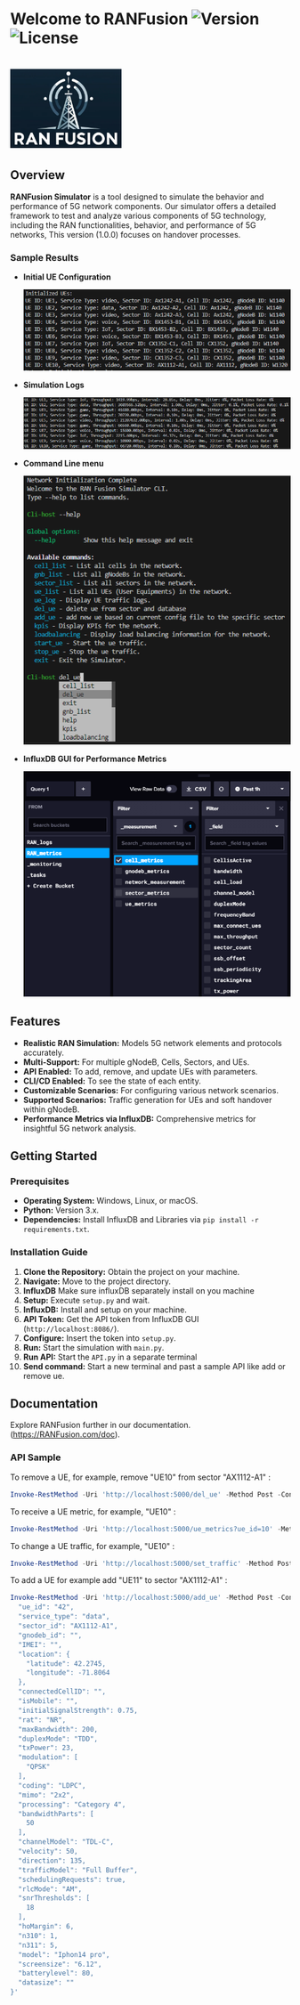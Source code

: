 # Welcome to RANFusion ![Version](https://img.shields.io/badge/version-1.0.0-blue.svg) ![License](https://img.shields.io/badge/license-MIT-green.svg)
# <img src="images/logo.png" width="200" alt="RAN Fusion Logo"> 


## Overview
  **RANFusion Simulator** is a tool designed to simulate the behavior and performance of 5G network components. Our simulator offers a detailed framework to test and analyze various components of 5G technology, including the RAN functionalities, behavior, and performance of 5G networks, This version (1.0.0) focuses on handover processes.

### Sample Results

- **Initial UE Configuration**

  ![Initial UE Configuration](images/init-ue.png)

- **Simulation Logs**

  ![Simulation Logs](images/log.png)

- **Command Line menu**

  ![Command Line](images/menu.png)

- **InfluxDB GUI for Performance Metrics**

  ![InfluxDB GUI](images/InfluxDB-GUI.png)

## Features

- **Realistic RAN Simulation:** Models 5G network elements and protocols accurately.
- **Multi-Support:** For multiple gNodeB, Cells, Sectors, and UEs.
- **API Enabled:** To add, remove, and update UEs with parameters.
- **CLI/CD Enabled:** To see the state of each entity.
- **Customizable Scenarios:** For configuring various network scenarios.
- **Supported Scenarios:** Traffic generation for UEs and soft handover within gNodeB.
- **Performance Metrics via InfluxDB:** Comprehensive metrics for insightful 5G network analysis.

## Getting Started

### Prerequisites

- **Operating System:** Windows, Linux, or macOS.
- **Python:** Version 3.x.
- **Dependencies:** Install InfluxDB and Libraries via `pip install -r requirements.txt`.

### Installation Guide

1. **Clone the Repository:** Obtain the project on your machine.
2. **Navigate:** Move to the project directory.
3. **InfluxDB**  Make sure influxDB separately install on you machine
4. **Setup:** Execute `setup.py` and wait.
5. **InfluxDB:** Install and setup on your machine.
6. **API Token:** Get the API token from InfluxDB GUI (`http://localhost:8086/`).
7. **Configure:** Insert the token into `setup.py`.
8. **Run:** Start the simulation with `main.py`.
9. **Run API:** Start the `API.py` in a separate terminal
10. **Send command:** Start a new terminal and past a sample API like add or remove ue.
 
## Documentation
Explore RANFusion further in our documentation.(https://RANFusion.com/doc).

### API Sample

To remove a UE, for example, remove "UE10" from sector "AX1112-A1" :
```powershell
Invoke-RestMethod -Uri 'http://localhost:5000/del_ue' -Method Post -ContentType 'application/json' -Body '{"ue_id": "10"}'
```

To receive a UE metric, for example, "UE10" :
```powershell
Invoke-RestMethod -Uri 'http://localhost:5000/ue_metrics?ue_id=10' -Method Get
```
To change a UE traffic, for example, "UE10" :
```powershell
Invoke-RestMethod -Uri 'http://localhost:5000/set_traffic' -Method Post -ContentType 'application/json' -Body '{"ue_id": "5", "traffic_params": {"throughput": 30}}'
```

To add a UE for example add "UE11" to sector "AX1112-A1" :
```powershell
Invoke-RestMethod -Uri 'http://localhost:5000/add_ue' -Method Post -ContentType 'application/json' -Body '{
  "ue_id": "42",
  "service_type": "data",
  "sector_id": "AX1112-A1",
  "gnodeb_id": "",
  "IMEI": "",
  "location": {
    "latitude": 42.2745,
    "longitude": -71.8064
  },
  "connectedCellID": "",
  "isMobile": "",
  "initialSignalStrength": 0.75,
  "rat": "NR",
  "maxBandwidth": 200,
  "duplexMode": "TDD",
  "txPower": 23,
  "modulation": [
    "QPSK"
  ],
  "coding": "LDPC",
  "mimo": "2x2",
  "processing": "Category 4",
  "bandwidthParts": [
    50
  ],
  "channelModel": "TDL-C",
  "velocity": 50,
  "direction": 135,
  "trafficModel": "Full Buffer",
  "schedulingRequests": true,
  "rlcMode": "AM",
  "snrThresholds": [
    18
  ],
  "hoMargin": 6,
  "n310": 1,
  "n311": 5,
  "model": "Iphon14 pro",
  "screensize": "6.12",
  "batterylevel": 80,
  "datasize": ""
}'
```

